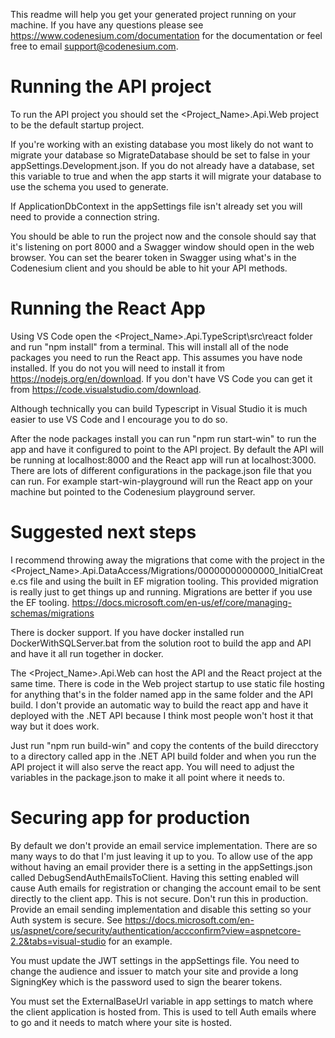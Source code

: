 This readme will help you get your generated project running on your machine. If you have any questions please 
see https://www.codenesium.com/documentation for the documentation or feel free to email support@codenesium.com.


# Running the API project
To run the API project you should set the <Project_Name>.Api.Web project to be the default startup project.

If you're working with an existing database you most likely do not want to migrate your database so MigrateDatabase should be set to false
in your appSettings.Development.json. If you do not already have a database, set this variable to true and when the app
starts it will migrate your database to use the schema you used to generate.

If ApplicationDbContext in the appSettings file isn't already set you will need to provide a connection string.

You should be able to run the project now and the console should say that it's listening on port 8000 and 
a Swagger window should open in the web browser. You can set the bearer token in Swagger using what's in the Codenesium client
and you should be able to hit your API methods.


# Running the React App
Using VS Code open the <Project_Name>.Api.TypeScript\src\react folder and run "npm install" from a terminal.
This will install all of the node packages you need to run the React app. This assumes you have node
installed. If you do not you will need to install it from https://nodejs.org/en/download. If you don't have 
VS Code you can get it from https://code.visualstudio.com/download.

Although technically you can build Typescript in Visual Studio it is much easier to use VS Code and I encourage you to do so.

After the node packages install you can run "npm run start-win" to run the app and have it configured to point
to the API project. By default the API will be running at localhost:8000 and the React app will run at localhost:3000.
There are lots of different configurations in the package.json file that you can run. For example start-win-playground
will run the React app on your machine but pointed to the Codenesium playground server. 

# Suggested next steps
I recommend throwing away the migrations that come with the project in the <Project_Name>.Api.DataAccess/Migrations/00000000000000_InitialCreate.cs
file and using the built in EF migration tooling. This provided migration is really just to get things up and running. Migrations
are better if you use the EF tooling. https://docs.microsoft.com/en-us/ef/core/managing-schemas/migrations

There is docker support. If you have docker installed run DockerWithSQLServer.bat from the solution root to build the app and API
and have it all run together in docker.

The  <Project_Name>.Api.Web can host the API and the React project at the same time. There is code in the Web project startup to
use static file hosting for anything that's in the folder named app in the same folder and the API build. I don't provide an automatic
way to build the react app and have it deployed with the .NET API because I think most people won't host it that way but it does work.

Just run "npm run build-win" and copy the contents of the build direcctory to a directory called app in the .NET API build folder and
when you run the API project it will also serve the react app. You will need to adjust the variables in the package.json to make it
all point where it needs to. 


# Securing app for production
By default we don't provide an email service implementation. There are so many ways to do that I'm just leaving it up to you.
To allow use of the app without having an email provider there is a setting in the appSettings.json called DebugSendAuthEmailsToClient. 
Having this setting enabled will cause Auth emails for registration or changing the account email to be sent directly to the client app. This 
is not secure. Don't run this in production. Provide an email sending implementation and disable this setting so your Auth system is secure.
See https://docs.microsoft.com/en-us/aspnet/core/security/authentication/accconfirm?view=aspnetcore-2.2&tabs=visual-studio for an example.

You must update the JWT settings in the appSettings file. You need to change the audience and issuer to match your site and provide a long SigningKey which
is the password used to sign the bearer tokens. 

You must set the ExternalBaseUrl variable in app settings to match where the client application is hosted from. This is 
used to tell Auth emails where to go and it needs to match where your site is hosted.